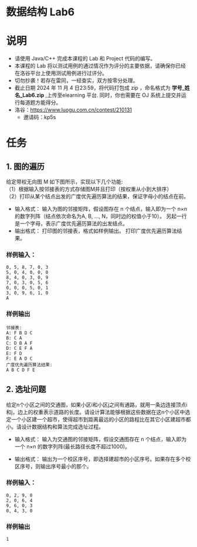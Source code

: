 <h1> 数据结构 Lab6 </h1>

# 说明

- 请使用 Java/C++ 完成本课程的 Lab 和 Project 代码的编写。<br>
- 本课程的 Lab 将以测试用例的通过情况作为评分的主要依据，请确保你已经在洛谷平台上使用测试用例进行过评分。<br>
- 切勿抄袭！若存在雷同，一经查实，双方按零分处理。<br>
- 截止日期 2024 年 11 月 4 日23:59，将代码打包成 zip ，命名格式为 **学号_姓名_Lab6.zip** ,上传至elearning 平台. 同时，你也需要在 OJ 系统上提交并运行每道题方能得分。<br>
- 洛谷：https://www.luogu.com.cn/contest/210131 <br>
  - 邀请码：kp5s

# 任务 

## 1. 图的遍历

给定带权无向图 M 如下图所示，实现以下几个功能:<br>
（1）根据输入按邻接表的方式存储图M并且打印（按权重从小到大排序）<br>
（2）打印从某个结点出发的广度优先遍历算法的结果，保证字母小的结点在前。

- 输入格式：
输入为图的邻接矩阵，假设图存在 n 个结点，输入即为一个 n×n 的数字列阵（结点依次命名为A, B, …, N，同时边的权值小于10）。
另起一行是一个字母，表示广度优先遍历算法的出发结点。
- 输出格式：
打印图的邻接表，格式如样例输出。
打印广度优先遍历算法结果。

### 样例输入：
```
0, 5, 8, 7, 0, 3
5, 0, 4, 0, 0, 0
8, 4, 0, 3, 0, 9
7, 0, 3, 0, 5, 6
0, 0, 0, 5, 0, 1
3, 0, 9, 6, 1, 0
A
```

### 样例输出 

```
邻接表:
A: F B D C
B: C A
C: D B A F
D: C E F A
E: F D
F: E A D C
广度优先遍历算法结果: 
A B C D F E
```

## 2. 选址问题

给定n个小区之间的交通图，如果小区i和小区j之间有通路，就用一条边连接顶点i和j，边上的权重表示道路的长度。请设计算法能够根据这些数据在这n个小区中选定一个小区建一个超市，使得超市到距离最远的小区的路程比在其它小区建超市都小。请设计数据结构和算法完成选址过程。
- 输入格式：
输入为交通图的邻接矩阵，假设交通图存在 n 个结点，输入即为一个 n×n 的数字列阵(最长路径长度不超过1000)。

- 输出格式：
输出为一个校区序号，即选择建超市的小区序号。如果存在多个校区序号，则输出序号最小的那个。

### 样例输入：
```
0, 2, 9, 0
2, 0, 6, 4
9, 6, 0, 3
0, 4, 3, 0
```

### 样例输出 

```
1
```